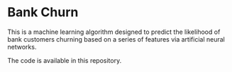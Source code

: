 # Bank Churn

This is a machine learning algorithm designed to predict the likelihood of bank customers churning based on a series of features via artificial neural networks.

The code is available in this repository.
